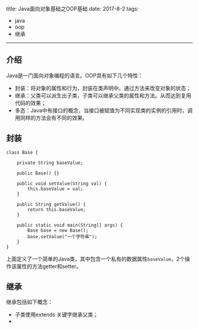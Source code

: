 title: Java面向对象基础之OOP基础
date: 2017-8-2
tags:
- java
- oop
- 继承
----

## 介绍

Java是一门面向对象编程的语言。OOP具有如下几个特性：
- 封装：将对象的属性和行为，封装在类声明中。通过方法来改变对象的状态；
- 继承：父类可以派生出子类，子类可以继承父类的属性和方法。从而达到复用代码的效果；
- 多态：Java中有接口的概念，当接口被赋值为不同实现类的实例的引用时，调用同样的方法会有不同的效果。

## 封装

```
class Base {

	private String baseValue;

	public Base() {}

	public void setValue(String val) {
		this.baseValue = val;
	}

	public String getValue() {
		return this.baseValue;
	}

	public static void main(String[] args) {
		Base base = new Base();
		base.setValue("一个字符串");
	}
}

```

上面定义了一个简单的Java类，其中包含一个私有的数据属性`baseValue`，2个操作该属性的方法getter和setter。


## 继承

继承包括如下概念：
- 子类使用extends 关键字继承父类；
- 

